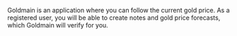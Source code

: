 Goldmain is an application where you can follow the current gold price.
As a registered user, you will be able to create notes and gold price forecasts,
which Goldmain will verify for you.
